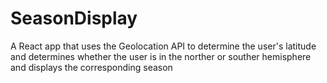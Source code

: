 # SeasonDisplay
A React app that uses the Geolocation API to determine the user's latitude and determines whether the user is in the norther or souther hemisphere and displays the corresponding season
